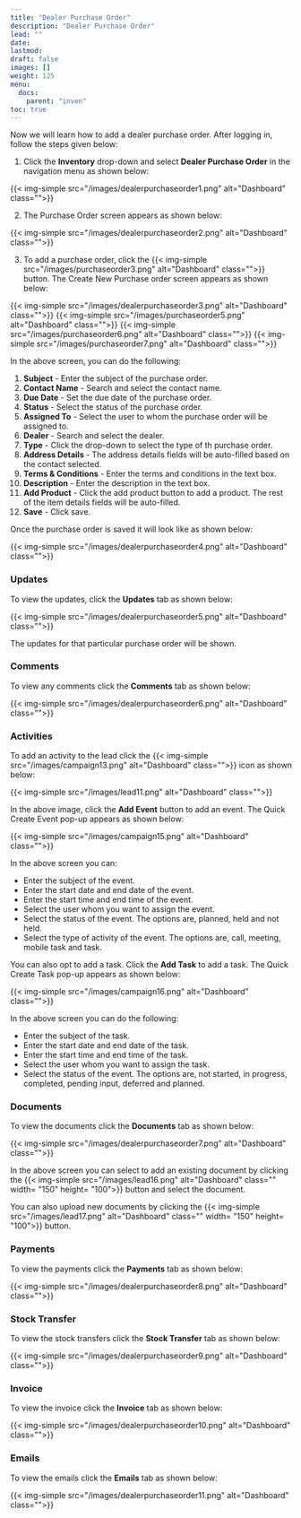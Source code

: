 ```yaml
---
title: "Dealer Purchase Order"
description: "Dealer Purchase Order"
lead: ""
date:
lastmod:
draft: false
images: []
weight: 125
menu:
  docs:
    parent: "inven"
toc: true
---
```


Now we will learn how to add a dealer purchase order. After logging in, follow the steps given below:

1.	Click the **Inventory** drop-down and select **Dealer Purchase Order** in the navigation menu as shown below:

 {{< img-simple src="/images/dealerpurchaseorder1.png"  alt="Dashboard" class="">}}

2.	The Purchase Order screen appears as shown below:

 {{< img-simple src="/images/dealerpurchaseorder2.png"  alt="Dashboard" class="">}}

3.	To add a purchase order, click the  {{< img-simple src="/images/purchaseorder3.png"  alt="Dashboard" class="">}} button. The Create New Purchase order screen appears as shown below:

{{< img-simple src="/images/dealerpurchaseorder3.png"  alt="Dashboard" class="">}}
{{< img-simple src="/images/purchaseorder5.png"  alt="Dashboard" class="">}}
{{< img-simple src="/images/purchaseorder6.png"  alt="Dashboard" class="">}}
{{< img-simple src="/images/purchaseorder7.png"  alt="Dashboard" class="">}}

In the above screen, you can do the following:
1. **Subject** - Enter the subject of the purchase order.
2. **Contact Name** - Search and select the contact name.
3. **Due Date** - Set the due date of the purchase order.
4. **Status** - Select the status of the purchase order.
5. **Assigned To** - Select the user to whom the purchase order will be assigned to.
6. **Dealer** - Search and select the dealer.
7. **Type** - Click the drop-down to select the type of th purchase order.
8. **Address Details** - The address details fields will be auto-filled based on the contact selected.
9. **Terms & Conditions** - Enter the terms and conditions in the text box.
10. **Description** - Enter the description in the text box.
11. **Add Product** - Click the add product button to add a product. The rest of the item details fields will be auto-filled.
12. **Save** - Click save.

Once the purchase order is saved it will look like as shown below:

{{< img-simple src="/images/dealerpurchaseorder4.png"  alt="Dashboard" class="">}}

### Updates

To view the updates, click the **Updates** tab as shown below:

{{< img-simple src="/images/dealerpurchaseorder5.png"  alt="Dashboard" class="">}}

The updates for that particular purchase order will be shown.

### Comments

To view any comments click the **Comments** tab as shown below:

{{< img-simple src="/images/dealerpurchaseorder6.png"  alt="Dashboard" class="">}}

### Activities

To add an activity to the lead click the {{< img-simple src="/images/campaign13.png"  alt="Dashboard" class="">}} icon as shown below:

{{< img-simple src="/images/lead11.png"  alt="Dashboard" class="">}}

In the above image, click the **Add Event** button to add an event. The Quick Create Event pop-up appears as shown below:

{{< img-simple src="/images/campaign15.png"  alt="Dashboard" class="">}}

In the above screen you can:

* Enter the subject of the event.
* Enter the start date and end date of the event.
* Enter the start time and end time of the event.
* Select the user whom you want to assign the event.
* Select the status of the event. The options are, planned, held and not held.
* Select the type of activity of the event. The options are, call, meeting, mobile task and task.

You can also opt to add a task. Click the **Add Task** to add a task. The Quick Create Task pop-up appears as shown below:

{{< img-simple src="/images/campaign16.png"  alt="Dashboard" class="">}}

In the above screen you can do the following:

* Enter the subject of the task.
* Enter the start date and end date of the task.
* Enter the start time and end time of the task.
* Select the user whom you want to assign the task.
* Select the status of the event. The options are, not started, in progress, completed,  pending input, deferred and planned.

### Documents

To view the documents click the **Documents** tab as shown below:

{{< img-simple src="/images/dealerpurchaseorder7.png"  alt="Dashboard" class="">}}

In the above screen you can select to add an existing document by clicking the {{< img-simple src="/images/lead16.png"  alt="Dashboard" class="" width= "150" height= "100">}} button and select the document.

You can also upload new documents by clicking the {{< img-simple src="/images/lead17.png"  alt="Dashboard" class="" width= "150" height= "100">}} button.

### Payments

To view the payments click the **Payments** tab as shown below:

{{< img-simple src="/images/dealerpurchaseorder8.png"  alt="Dashboard" class="">}}

### Stock Transfer

To view the stock transfers click the **Stock Transfer** tab as shown below:

{{< img-simple src="/images/dealerpurchaseorder9.png"  alt="Dashboard" class="">}}

### Invoice

To view the invoice click the **Invoice** tab as shown below:

{{< img-simple src="/images/dealerpurchaseorder10.png"  alt="Dashboard" class="">}}

### Emails

To view the emails click the **Emails** tab as shown below:

{{< img-simple src="/images/dealerpurchaseorder11.png"  alt="Dashboard" class="">}}
